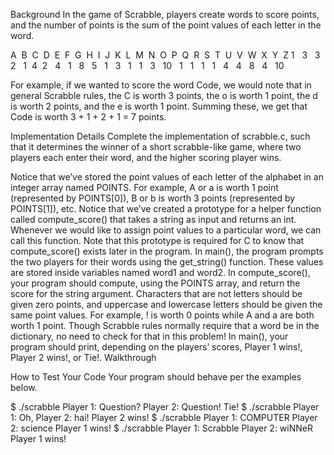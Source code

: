 Background
In the game of Scrabble, players create words to score points, and the number of points is the sum of the point values of each letter in the word.

A  &nbsp;B  &nbsp;C  &nbsp;D  &nbsp;E  &nbsp;F  &nbsp;G  &nbsp;H  &nbsp;I  &nbsp;J  &nbsp;K  &nbsp;L  &nbsp;M  &nbsp;N  &nbsp;O  &nbsp;P  &nbsp;Q  &nbsp;R  &nbsp;S  &nbsp;T  &nbsp;U  &nbsp;V  &nbsp;W  &nbsp;X  &nbsp;Y  &nbsp;Z
1 &nbsp;	3 &nbsp;	3 &nbsp;	2 &nbsp;	1	 &nbsp;4	 &nbsp;2 &nbsp;	4 &nbsp;	1 &nbsp;	8 &nbsp;	5 &nbsp;	1 &nbsp;	3 &nbsp;	1 &nbsp;	1 &nbsp;	3 &nbsp;	10 &nbsp;	1 &nbsp;	1 &nbsp;	1 &nbsp;	1 &nbsp;	4 &nbsp;	4 &nbsp;	8 &nbsp;	4 &nbsp;	10

For example, if we wanted to score the word Code, we would note that in general Scrabble rules, the C is worth 3 points, the o is worth 1 point, the d is worth 2 points, and the e is worth 1 point. Summing these, we get that Code is worth 3 + 1 + 2 + 1 = 7 points.

Implementation Details
Complete the implementation of scrabble.c, such that it determines the winner of a short scrabble-like game, where two players each enter their word, and the higher scoring player wins.

Notice that we’ve stored the point values of each letter of the alphabet in an integer array named POINTS.
For example, A or a is worth 1 point (represented by POINTS[0]), B or b is worth 3 points (represented by POINTS[1]), etc.
Notice that we’ve created a prototype for a helper function called compute_score() that takes a string as input and returns an int. Whenever we would like to assign point values to a particular word, we can call this function. Note that this prototype is required for C to know that compute_score() exists later in the program.
In main(), the program prompts the two players for their words using the get_string() function. These values are stored inside variables named word1 and word2.
In compute_score(), your program should compute, using the POINTS array, and return the score for the string argument. Characters that are not letters should be given zero points, and uppercase and lowercase letters should be given the same point values.
For example, ! is worth 0 points while A and a are both worth 1 point.
Though Scrabble rules normally require that a word be in the dictionary, no need to check for that in this problem!
In main(), your program should print, depending on the players’ scores, Player 1 wins!, Player 2 wins!, or Tie!.
Walkthrough


How to Test Your Code
Your program should behave per the examples below.

$ ./scrabble
Player 1: Question?
Player 2: Question!
Tie!
$ ./scrabble
Player 1: Oh,
Player 2: hai!
Player 2 wins!
$ ./scrabble
Player 1: COMPUTER
Player 2: science
Player 1 wins!
$ ./scrabble
Player 1: Scrabble
Player 2: wiNNeR
Player 1 wins!
